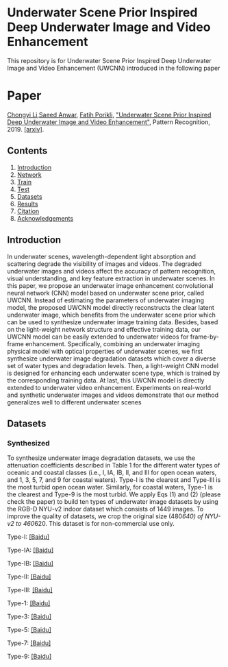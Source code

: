 # Underwater Scene Prior Inspired Deep Underwater Image and Video Enhancement
This repository is for Underwater Scene Prior Inspired Deep Underwater Image and Video Enhancement (UWCNN) introduced in the following paper

# Paper
[Chongyi Li](https://li-chongyi.github.io/),[Saeed Anwar](https://saeed-anwar.github.io/),  [Fatih Porikli](porikli.com), ["Underwater Scene Prior Inspired Deep Underwater Image and Video Enhancement"](https://www.sciencedirect.com/science/article/pii/S0031320319303401), Pattern Recognition, 2019. [[arxiv]](https://arxiv.org/pdf/1807.03528.pdf).

 ## Contents
1. [Introduction](#introduction)
2. [Network](#network)
2. [Train](#train)
3. [Test](#test)
4. [Datasets](#datasets)
5. [Results](#results)
6. [Citation](#citation)
7. [Acknowledgements](#acknowledgements)

## Introduction
In underwater scenes, wavelength-dependent light absorption and scattering degrade the visibility of images and videos. The degraded underwater images and videos affect the accuracy of pattern recognition, visual understanding, and key feature extraction in underwater scenes. In this paper, we propose an underwater image enhancement convolutional neural network (CNN) model based on underwater scene prior, called UWCNN. Instead of estimating the parameters of underwater imaging model, the proposed UWCNN model directly reconstructs the clear latent underwater image, which benefits from the underwater scene prior which can be used to synthesize underwater image training data. Besides, based on the light-weight network structure and effective training data, our UWCNN model can be easily extended to underwater videos for frame-by-frame enhancement. Specifically, combining an underwater imaging physical model with optical properties of underwater scenes, we first synthesize underwater image degradation datasets which cover a diverse set of water types and degradation levels. Then, a light-weight CNN model is designed for enhancing each underwater scene type, which is trained by the corresponding training data. At last, this UWCNN model is directly extended to underwater video enhancement. Experiments on real-world and synthetic underwater images and videos demonstrate that our method generalizes well to different underwater scenes

## Datasets
### Synthesized
To synthesize underwater image degradation datasets, we use the attenuation coefficients described in Table 1 for the different water types of oceanic and coastal classes (i.e., I, IA, IB, II, and III for open ocean waters, and 1, 3, 5, 7, and 9 for coastal waters). Type-I is the clearest and Type-III is the most turbid open ocean water. Similarly, for coastal waters, Type-1 is the clearest and Type-9 is the most turbid. We apply Eqs (1) and (2) (please check the paper) to build ten types of underwater image datasets by using the RGB-D NYU-v2 indoor dataset which consists of 1449 images. To improve the quality of datasets, we crop the original size (480*640) of NYU-v2 to 460*620. This dataset is for non-commercial use only.

Type-I:   [[Baidu]](https://pan.baidu.com/s/13k3qNGG93aFwdthjRtxi3Q)

Type-IA:  [[Baidu]](https://pan.baidu.com/s/13lRAbZYyYLyb-Z8qcpW-4Q)

Type-IB:  [[Baidu]](https://pan.baidu.com/s/12qXACo20C6ee9bViItZAFA)

Type-II:  [[Baidu]](https://pan.baidu.com/s/1iZM9md_mdeHXqw3XchvKHg)

Type-III: [[Baidu]](https://pan.baidu.com/s/1fIKVcvU6jg5Mi0Sw-k8VmA)

Type-1:   [[Baidu]](https://pan.baidu.com/s/1V10iXd9QnFbevm17Ua0jwQ)

Type-3:   [[Baidu]](https://pan.baidu.com/s/1DEI4T700jmU-cUYgAxRQAw)

Type-5:   [[Baidu]](https://pan.baidu.com/s/1jlPodNRPqySGnFxr7-qRRg)

Type-7:   [[Baidu]](https://pan.baidu.com/s/12l0gCsPYOtEx7hCvp9C-fw)

Type-9:   [[Baidu]](https://pan.baidu.com/s/1IPKimxXA1CsX3wjRE4VYNQ)
